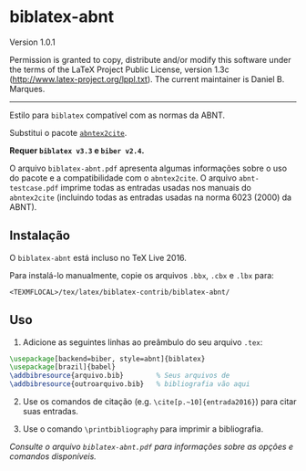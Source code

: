 # biblatex-abnt

Version 1.0.1

Permission is granted to copy, distribute and/or modify this software under
the terms of the LaTeX Project Public License, version
1.3c (http://www.latex-project.org/lppl.txt). The current
maintainer is Daniel B. Marques.

----------

Estilo para `biblatex` compatível com as normas da ABNT.

Substitui o pacote [`abntex2cite`](https://github.com/abntex/abntex2).

**Requer `biblatex v3.3` e `biber v2.4`.**

O arquivo `biblatex-abnt.pdf` apresenta algumas informações sobre o uso do pacote e a compatibilidade com o `abntex2cite`. O arquivo `abnt-testcase.pdf` imprime todas as entradas usadas nos manuais do `abntex2cite` (incluindo todas as entradas usadas na norma 6023 (2000) da ABNT).


## Instalação

O `biblatex-abnt` está incluso no TeX Live 2016.

Para instalá-lo manualmente, copie os arquivos `.bbx`, `.cbx` e `.lbx` para:

`<TEXMFLOCAL>/tex/latex/biblatex-contrib/biblatex-abnt/`

## Uso

1. Adicione as seguintes linhas ao preâmbulo do seu arquivo `.tex`:

  ```tex
  \usepackage[backend=biber, style=abnt]{biblatex}
  \usepackage[brazil]{babel}
  \addbibresource{arquivo.bib}        % Seus arquivos de
  \addbibresource{outroarquivo.bib}   % bibliografia vão aqui
  ```

2. Use os comandos de citação (e.g. `\cite[p.~10]{entrada2016}`) para citar suas entradas.

3. Use o comando `\printbibliography` para imprimir a bibliografia.

*Consulte o arquivo `biblatex-abnt.pdf` para informações sobre as opções e comandos disponíveis.*
